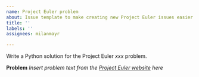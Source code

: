 ```yaml
---
name: Project Euler problem
about: Issue template to make creating new Project Euler issues easier.
title: ''
labels: ''
assignees: milanmayr

---
```


Write a Python solution for the Project Euler *xxx* problem.

**Problem**
*Insert problem text from the [Project Euler website](https://projecteuler.net/archives) here*
